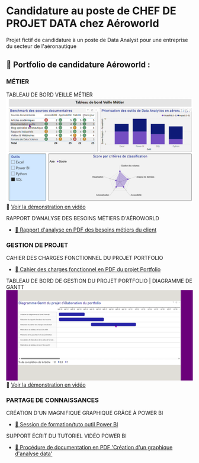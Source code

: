 # Candidature au poste de CHEF DE PROJET DATA chez Aéroworld
Projet fictif de candidature à un poste de Data Analyst pour une entreprise du secteur de l'aéronautique

## 🛫 Portfolio de candidature Aéroworld :

### MÉTIER
TABLEAU DE BORD VEILLE MÉTIER
![Tableau de bord Power BI](https://raw.githubusercontent.com/Walid-DABI/Walid-DABI/main/assets/miniature_dashboard_veille_metier.png)
🎥 [Voir la démonstration en vidéo](https://youtu.be/qAv8El6i8wU)

RAPPORT D'ANALYSE DES BESOINS MÉTIERS D'AÉROWORLD
- [📘 Rapport d'analyse en PDF des besoins métiers du client](https://drive.google.com/file/d/1K_9tjsHSCUD1dUjmLsqAgkZxUQFKbqT_/view?usp=sharing)


### GESTION DE PROJET
CAHIER DES CHARGES FONCTIONNEL DU PROJET PORTFOLIO
- [📗 Cahier des charges fonctionnel en PDF du projet Portfolio](https://drive.google.com/file/d/1PzttYnJk_L8Y2k59-yR0yN9N8NP6BpRn/view?usp=sharing)

TABLEAU DE BORD DE GESTION DU PROJET PORTFOLIO | DIAGRAMME DE GANTT
![Tableau de bord Power BI](https://raw.githubusercontent.com/Walid-DABI/Walid-DABI/main/assets/miniature_dashboard_gantt.png)
🎥 [Voir la démonstration en vidéo](https://youtu.be/sczVC0e1bmA)


### PARTAGE DE CONNAISSANCES
CRÉATION D'UN MAGNIFIQUE GRAPHIQUE GRÂCE À POWER BI
- [🎥 Session de formation/tuto outil Power BI](https://youtu.be/N_q69ONn7Ns)

SUPPORT ÉCRIT DU TUTORIEL VIDÉO POWER BI
- [📕 Procédure de documentation en PDF 'Création d'un graphique d'analyse data'](https://drive.google.com/file/d/1or1ATOPZ0z5nMdezDAeI3igPeY2ec-fa/view?usp=sharing)

